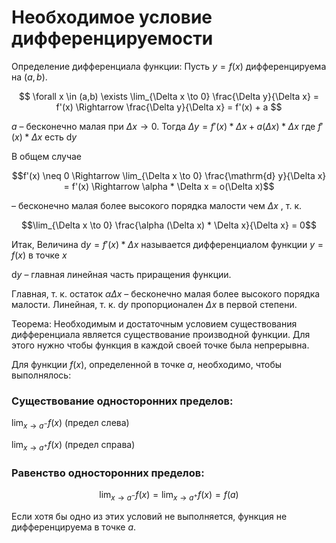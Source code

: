 # Необходимое условие дифференцируемости

Определение дифференциала функции:
Пусть $y = f(x)$ дифференцируема на $(a,b)$.

$$
\forall  x \in (a,b)  \exists \lim_{\Delta x \to 0} \frac{\Delta y}{\Delta x} = f'(x) \Rightarrow \frac{\Delta y}{\Delta x} = f'(x) + a
$$

$a$ – бесконечно малая при $\Delta x \to 0$.
Тогда
$\Delta y = f'(x) * \Delta x + a(\Delta x) * \Delta x$
где $f'(x) * \Delta x$ есть $\mathrm{d} y$

В общем случае 

$$f'(x) \neq 0 \Rightarrow \lim_{\Delta x \to 0} \frac{\mathrm{d} y}{\Delta x} = f'(x) \Rightarrow \alpha * \Delta x = o(\Delta x)$$

– бесконечно малая более высокого порядка малости чем $\Delta x$ , т. к. 

$$\lim_{\Delta x \to 0} \frac{\alpha (\Delta x) * \Delta x}{\Delta x} = 0$$

Итак, 
Величина $\mathrm{d} y = f'(x) * \Delta x$ называется дифференциалом функции $y = f(x)$ в точке $x$

$\mathrm{d} y$ – главная линейная часть приращения функции.

Главная, т. к. остаток $\alpha \Delta x$ – бесконечно малая более высокого порядка малости.
Линейная, т. к. $\mathrm{d} y$ пропорционален $\Delta x$ в первой степени.

Теорема:
Необходимым и достаточным условием существования дифференциала является существование производной функции. Для этого нужно чтобы функция в каждой своей точке была непрерывна.

Для функции $f(x)$, определенной в точке $a$, необходимо, чтобы выполнялось:
### Существование односторонних пределов:

$\lim_{x \to a^-} f(x)$  (предел слева)

$\lim_{x \to a^+} f(x)$  (предел справа)

### Равенство односторонних пределов:

$$\lim_{x \to a^-} f(x) = \lim_{x \to a^+} f(x) = f(a)$$

Если хотя бы одно из этих условий не выполняется, функция не дифференцируема в точке $a$.

